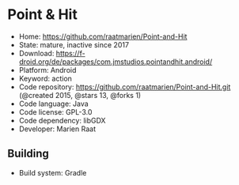 # Point & Hit

- Home: https://github.com/raatmarien/Point-and-Hit
- State: mature, inactive since 2017
- Download: https://f-droid.org/de/packages/com.jmstudios.pointandhit.android/
- Platform: Android
- Keyword: action
- Code repository: https://github.com/raatmarien/Point-and-Hit.git (@created 2015, @stars 13, @forks 1)
- Code language: Java
- Code license: GPL-3.0
- Code dependency: libGDX
- Developer: Marien Raat

## Building

- Build system: Gradle
